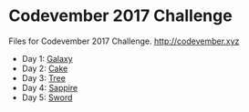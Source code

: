# Codevember 2017 Challenge
Files for Codevember 2017 Challenge. http://codevember.xyz

- Day 1: [Galaxy](https://codepen.io/digilou/pen/EbVEdP)
- Day 2: [Cake](https://codepen.io/digilou/pen/rYOZqw)
- Day 3: [Tree](https://codepen.io/digilou/pen/WXrJrP)
- Day 4: [Sappire](https://codepen.io/digilou/pen/yPORvg/)
- Day 5: [Sword](https://codepen.io/digilou/pen/zPBOQj)
